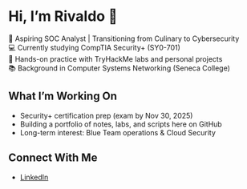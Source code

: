 # Hi, I’m Rivaldo 👋  

🔐 Aspiring SOC Analyst | Transitioning from Culinary to Cybersecurity  
💻 Currently studying CompTIA Security+ (SY0-701)  
🧪 Hands-on practice with TryHackMe labs and personal projects  
📚 Background in Computer Systems Networking (Seneca College)  

## What I’m Working On
- Security+ certification prep (exam by Nov 30, 2025)  
- Building a portfolio of notes, labs, and scripts here on GitHub  
- Long-term interest: Blue Team operations & Cloud Security  

## Connect With Me
- [LinkedIn](https://www.linkedin.com/in/rivaldough/)  
